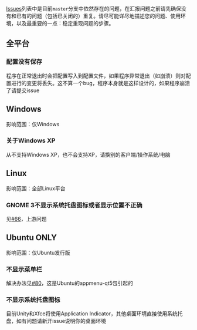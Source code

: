 [Issues](https://github.com/librehat/shadowsocks-qt5/issues)列表中是目前`master`分支中依然存在的问题，在汇报问题之前请先确保没有和已有的问题（包括已关闭的）重复。请尽可能详尽地描述您的问题、使用环境，以及最重要的一点：稳定重现问题的步骤。

## 全平台
### 配置没有保存
程序在正常退出时会把配置写入到配置文件，如果程序异常退出（如崩溃）则对配置进行的变更将丢失。这不算一个bug，程序本身就是这样设计的，如果程序崩溃了请提交issue

## Windows
影响范围：仅Windows

### 关于Windows XP
从不支持Windows XP，也不会支持XP，请换别的客户端/操作系统/电脑

## Linux
影响范围：全部Linux平台

### GNOME 3不显示系统托盘图标或者显示位置不正确
见[#66](https://github.com/librehat/shadowsocks-qt5/issues/66)，上游问题

## Ubuntu ONLY ##
影响范围：仅Ubuntu发行版
### 不显示菜单栏
解决办法见[#80](https://github.com/librehat/shadowsocks-qt5/issues/80)，这是Ubuntu的appmenu-qt5包引起的

### 不显示系统托盘图标
目前Unity和Xfce将使用Application Indicator，其他桌面环境直接使用系统托盘，如有问题请新开issue说明你的桌面环境
